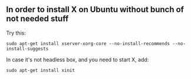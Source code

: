 ## In order to install X on Ubuntu without bunch of not needed stuff

Try this:
```
sudo apt-get install xserver-xorg-core --no-install-recommends --no-install-suggests
```

In case it's not headless box, and you need to start X, add:
```
sudo apt-get install xinit
```

